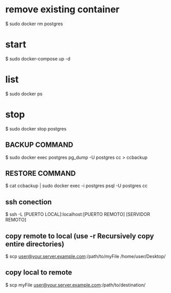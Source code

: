 # remove existing container
$ sudo docker rm postgres

# start
$ sudo docker-compose up -d

# list
$ sudo docker ps

# stop
$ sudo docker stop postgres

## BACKUP COMMAND
$ sudo docker exec postgres pg_dump -U postgres cc > ccbackup

## RESTORE COMMAND
$ cat ccbackup | sudo docker exec -i postgres psql -U postgres cc

## ssh conection
$ ssh -L [PUERTO LOCAL]:localhost:[PUERTO REMOTO] [SERVIDOR REMOTO]

## copy remote to local (use -r Recursively copy entire directories)
$ scp user@your.server.example.com:/path/to/myFile /home/user/Desktop/

## copy local to remote
$ scp myFile user@your.server.example.com:/path/to/destination/

